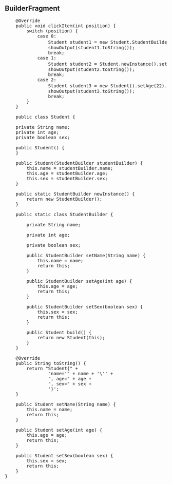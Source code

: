 ## BuilderFragment
<pre>
    @Override
    public void clickItem(int position) {
        switch (position) {
            case 0:
                Student student1 = new Student.StudentBuilder().setName("张三").setAge(18).setSex(true).build();
                showOutput(student1.toString());
                break;
            case 1:
                Student student2 = Student.newInstance().setName("李四").setAge(20).setSex(false).build();
                showOutput(student2.toString());
                break;
            case 2:
                Student student3 = new Student().setAge(22).setName("王五").setSex(true);
                showOutput(student3.toString());
                break;
        }
    }

    public class Student {

    private String name;
    private int age;
    private boolean sex;

    public Student() {
    }

    public Student(StudentBuilder studentBuilder) {
        this.name = studentBuilder.name;
        this.age = studentBuilder.age;
        this.sex = studentBuilder.sex;
    }

    public static StudentBuilder newInstance() {
        return new StudentBuilder();
    }

    public static class StudentBuilder {

        private String name;

        private int age;

        private boolean sex;

        public StudentBuilder setName(String name) {
            this.name = name;
            return this;
        }

        public StudentBuilder setAge(int age) {
            this.age = age;
            return this;
        }

        public StudentBuilder setSex(boolean sex) {
            this.sex = sex;
            return this;
        }

        public Student build() {
            return new Student(this);
        }
    }

    @Override
    public String toString() {
        return "Student{" +
                "name='" + name + '\'' +
                ", age=" + age +
                ", sex=" + sex +
                '}';
    }

    public Student setName(String name) {
        this.name = name;
        return this;
    }

    public Student setAge(int age) {
        this.age = age;
        return this;
    }

    public Student setSex(boolean sex) {
        this.sex = sex;
        return this;
    }
}
</pre>